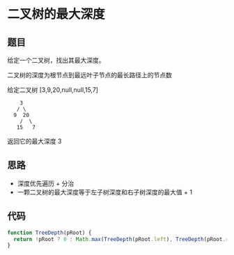 # 二叉树的最大深度

## 题目

给定一个二叉树，找出其最大深度。

二叉树的深度为根节点到最远叶子节点的最长路径上的节点数

给定二叉树 [3,9,20,null,null,15,7]

```
    3
   / \
  9  20
    /  \
   15   7
```

返回它的最大深度 3

## 思路

* 深度优先遍历 + 分治
* 一颗二叉树的最大深度等于左子树深度和右子树深度的最大值 + 1

## 代码

```javascript
function TreeDepth(pRoot) {
  return !pRoot ? 0 : Math.max(TreeDepth(pRoot.left), TreeDepth(pRoot.right)) + 1
}
```
